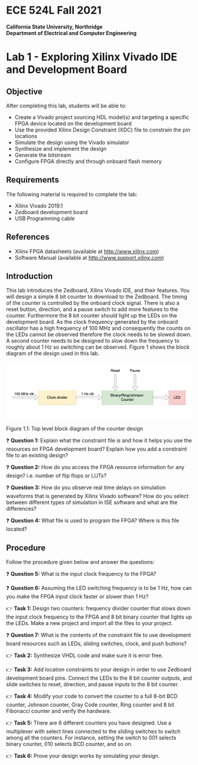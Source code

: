 # ECE 524L Fall 2021
**California State University, Northridge**  
**Department of Electrical and Computer Engineering**  

# Lab 1 - Exploring Xilinx Vivado IDE and Development Board

## Objective

After completing this lab, students will be able to:
- Create a Vivado project sourcing HDL model(s) and targeting a specific FPGA device located on the development board
- Use the provided Xilinx Design Constraint (XDC) file to constrain the pin locations
- Simulate the design using the Vivado simulator
- Synthesize and implement the design 
- Generate the bitstream
- Configure FPGA directly and through onboard flash memory

## Requirements

The following material is required to complete the lab:
- Xilinx Vivado 2019.1
- Zedboard development board
- USB Programming cable

## References

- Xilinx FPGA datasheets (available at http://www.xilinx.com)
- Software Manual (available at http://www.support.xilinx.com)

## Introduction

This lab introduces the Zedboard, Xilinx Vivado IDE, and their features. You will design a simple 8 bit counter to download to the Zedboard. The timing of the counter is controlled by the onboard clock signal. There is also a reset button, direction, and a pause switch to add more features to the counter. Furthermore the 8 bit counter should light up the LEDs on the development board. As the clock frequency generated by the onboard oscillator has a high frequency of 100 MHz and consequently the counts on the LEDs cannot be observed therefore the clock needs to be slowed down. A second counter needs to be designed to slow down the frequency to roughly about 1 Hz so switching can be observed. Figure 1 shows the block diagram of the design used in this lab. 
 
![Top level block diagram of the counter design](./img/lab1_diagram.png)

Figure 1.1: Top level block diagram of the counter design


:question: **Question 1:** Explain what the constraint file is and how it helps you use the resources on FPGA development board? Explain how you add a constraint file to an existing design?

:question: **Question 2:** How do you access the FPGA resource information for any design? i.e. number of flip flops or LUTs?

:question: **Question 3:** How do you observe real time delays on simulation waveforms that is generated by Xilinx Vivado software? How do you select between different types of simulation in ISE software and what are the differences?

:question: **Question 4:** What file is used to program the FPGA? Where is this file located?


## Procedure

Follow the procedure given below and answer the questions:

:question: **Question 5:** What is the input clock frequency to the FPGA?

:question: **Question 6:** Assuming the LED switching frequency is to be 1 Hz, how can you make the FPGA input clock faster or slower than 1 Hz?

:point_right: **Task 1:** Design two counters: frequency divider counter that slows down the input clock frequency to the FPGA and 8 bit binary counter that lights up the LEDs. Make a new project and import all the files to your project.

:question: **Question 7:** What is the contents of the constraint file to use development board resources such as LEDs, sliding switches, clock, and push buttons?

:point_right: **Task 2:** Synthesize VHDL code and make sure it is error free.

:point_right: **Task 3:** Add location constraints to your design in order to use Zedboard development board pins. Connect the LEDs to the 8 bit counter outputs, and slide switches to reset, direction, and pause inputs to the 8 bit counter.

:point_right: **Task 4:** Modify your code to convert the counter to a full 8-bit BCD counter, Johnson counter, Gray Code counter, Ring counter and 8 bit Fibonacci counter and verify the hardware. 

:point_right: **Task 5:** There are 6 different counters you have designed. Use a multiplexer with select lines connected to the sliding switches to switch among all the counters. For instance, setting the switch to 001 selects binary counter, 010 selects BCD counter, and so on. 

:point_right: **Task 6:** Prove your design works by simulating your design.
